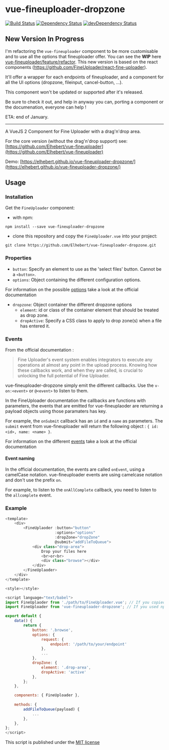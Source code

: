 # vue-fineuploader-dropzone

[![Build Status](https://travis-ci.org/Elhebert/vue-fineuploader-dropzone.svg?branch=master)](https://travis-ci.org/Elhebert/vue-fineuploader-dropzone)
[![Dependency Status](https://david-dm.org/Elhebert/vue-fineuploader-dropzone.svg)](https://david-dm.org/Elhebert/vue-fineuploader-dropzone)
[![devDependency Status](https://david-dm.org/Elhebert/vue-fineuploader-dropzone/dev-status.svg)](https://david-dm.org/Elhebert/vue-fineuploader-dropzone?type=dev)


## New Version In Progress

I'm refactoring the `vue-fineuploader` component to be more customisable and to use all the options that fineuploader offer.
You can see the **WIP** here [vue-fineuploader/feature/refactor](https://github.com/Elhebert/vue-fineuploader/tree/feature/refactor). This new version is based on the react components (https://github.com/FineUploader/react-fine-uploader).

It'll offer a wrapper for each endpoints of fineuploader, and a component for all the UI options (dropzone, fileinput, cancel-button, ...).

This component won't be updated or supported after it's released.


Be sure to check it out, and help in anyway you can, porting a component or the documenation, everyone can help !

ETA: end of January.

---

A VueJS 2 Component for Fine Uploader with a drag'n'drop area.

For the core version (without the drag'n'drop support) see: [https://github.com/Elhebert/vue-fineuploader](https://github.com/Elhebert/vue-fineuploader)

Demo: [https://elhebert.github.io/vue-fineuploader-dropzone/](https://elhebert.github.io/vue-fineuploader-dropzone/)

## Usage

### Installation

Get the `FineUploader` component:

- with npm:
```
npm install --save vue-fineuploader-dropzone
```
- clone this repository and copy the `FineUploader.vue` into your project:
```
git clone https://github.com/Elhebert/vue-fineuploader-dropzone.git
```


### Properties

- `button`: Specify an element to use as the 'select files' button. Cannot be a `<button>`.
- `options`: Object containing the different configuration options.

For information on the possible [options](http://docs.fineuploader.com/branch/master/api/options.html) take a look at the official documentation

- `dropzone`: Object container the different dropzone options
    - `element`: id or class of the container element that should be treated as drop zone.
    - `dropActive`: Specify a CSS class to apply to drop zone(s) when a file has entered it.

### Events

From the official documentation :
> Fine Uploader's event system enables integrators to execute any operations at almost any point in the upload process. Knowing how these callbacks work, and when they are called, is crucial to unlocking the full potential of Fine Uploader.

vue-fineuploader-dropzone simply emit the different callbacks. Use the `v-on:<event>` or `@<event>` to listen to them.

In the FineUploader documentation the callbacks are functions with parameters, the events that are emitted for vue-fineuplaoder are returning a payload objects using those paramaters has key.

For example, the `onSubmit` callback has an `id` and a `name` as parameters. The `submit` event from vue-fineuploader will return the following object : `{ id: <id>, name: <name> }`.


For information on the different [events](http://docs.fineuploader.com/branch/master/api/events.html) take a look at the official documentation


#### Event naming

In the official documentation, the events are called `onEvent`, using a camelCase notation. vue-fineuploader events are using camelcase notation and don't use the prefix `on`.

For example, to listen to the `onAllComplete` callback, you need to listen to the `allcomplete` event.

### Example

```js
<template>
    <div>
        <FineUplaoder :button="button" 
                      :options="options" 
                      :dropZone="dropZone"
                      @submit="addFileToQueue">
            <div class="drop-area">
                Drop your files here
                <br>or<br>
                <div class="browse"></div>
            </div>
        </FineUplaoder>
    </div>
</template>

<style></style>

<script language="text/babel">
import FineUplaoder from './path/to/FineUploader.vue'; // If you copied the component into your project
import FineUploader from 'vue-fineuploader-dropzone'; // If you used npm to install the component

export default {
    data() {
        return {
            button: '.browse',
            options: {
                request: {
                    endpoint: '/path/to/your/endpoint'
                },
                ...
            },
            dropZone: {
                element: '.drop-area',
                dropActive: 'active'
            },
        };
    },

    components: { FineUploader },
    
    methods: {
        addFileToQueue(payload) {
            ...
        },
    },
};
</script>
```

This script is published under the [MIT license](./LICENSE)
